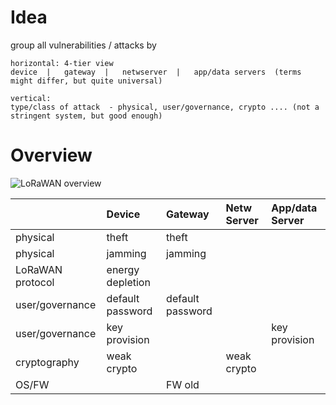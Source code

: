 # Idea

group all vulnerabilities / attacks by

```
horizontal: 4-tier view   
device  |   gateway  |   netwserver  |   app/data servers  (terms might differ, but quite universal)

vertical: 
type/class of attack  - physical, user/governance, crypto .... (not a stringent system, but good enough)
```

# Overview

![LoRaWAN overview](https://github.com/ITU-PITLab/LoRaWAN_security/blob/master/LoRaWAN-Overview.png "LoRaWAN overview")


|               |   Device     |   Gateway    |  Netw Server | App/data Server    |
|:------------- |:-------------|:-------------|:-------------|:-------------|
| physical               | theft    | theft     |    |   | 
| physical               | jamming    | jamming     |    |   | 
| LoRaWAN protocol               | energy depletion     |      |    |   | 
| user/governance | default password    | default password   |    |  |
| user/governance | key provision    |   |   | key provision |
| cryptography               | weak crypto     |     | weak crypto    |   | 
| OS/FW              |    | FW old     |    |   |

